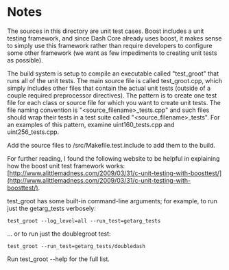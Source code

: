 # Notes
The sources in this directory are unit test cases.  Boost includes a
unit testing framework, and since Dash Core already uses boost, it makes
sense to simply use this framework rather than require developers to
configure some other framework (we want as few impediments to creating
unit tests as possible).

The build system is setup to compile an executable called "test_groot"
that runs all of the unit tests.  The main source file is called
test_groot.cpp, which simply includes other files that contain the
actual unit tests (outside of a couple required preprocessor
directives).  The pattern is to create one test file for each class or
source file for which you want to create unit tests.  The file naming
convention is "<source_filename>_tests.cpp" and such files should wrap
their tests in a test suite called "<source_filename>_tests".  For an
examples of this pattern, examine uint160_tests.cpp and
uint256_tests.cpp.

Add the source files to /src/Makefile.test.include to add them to the build.

For further reading, I found the following website to be helpful in
explaining how the boost unit test framework works:
[http://www.alittlemadness.com/2009/03/31/c-unit-testing-with-boosttest/](http://www.alittlemadness.com/2009/03/31/c-unit-testing-with-boosttest/).

test_groot has some built-in command-line arguments; for
example, to run just the getarg_tests verbosely:

    test_groot --log_level=all --run_test=getarg_tests

... or to run just the doublegroot test:

    test_groot --run_test=getarg_tests/doubledash

Run  test_groot --help   for the full list.

